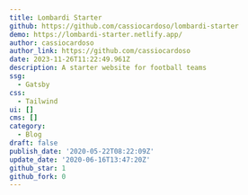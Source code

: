 ```yaml
---
title: Lombardi Starter
github: https://github.com/cassiocardoso/lombardi-starter
demo: https://lombardi-starter.netlify.app/
author: cassiocardoso
author_link: https://github.com/cassiocardoso
date: 2023-11-26T11:22:49.961Z
description: A starter website for football teams
ssg:
  - Gatsby
css:
  - Tailwind
ui: []
cms: []
category:
  - Blog
draft: false
publish_date: '2020-05-22T08:22:09Z'
update_date: '2020-06-16T13:47:20Z'
github_star: 1
github_fork: 0
---
```


